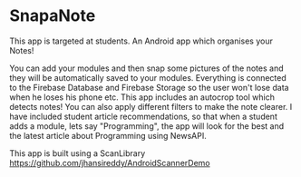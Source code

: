 # SnapaNote
This app is targeted at students.
An Android app which organises your Notes!

You can add your modules and then snap some pictures of the notes and they will be automatically saved to your modules.
Everything is connected to the Firebase Database and Firebase Storage so the user won't lose data when he loses his phone etc.
This app includes an autocrop tool which detects notes! You can also apply different filters to make the note clearer.
I have included student article recommendations, so that when a student adds a module, lets say "Programming", the app will look for the best and the latest article about Programming using NewsAPI. 


This app is built using a ScanLibrary https://github.com/jhansireddy/AndroidScannerDemo
